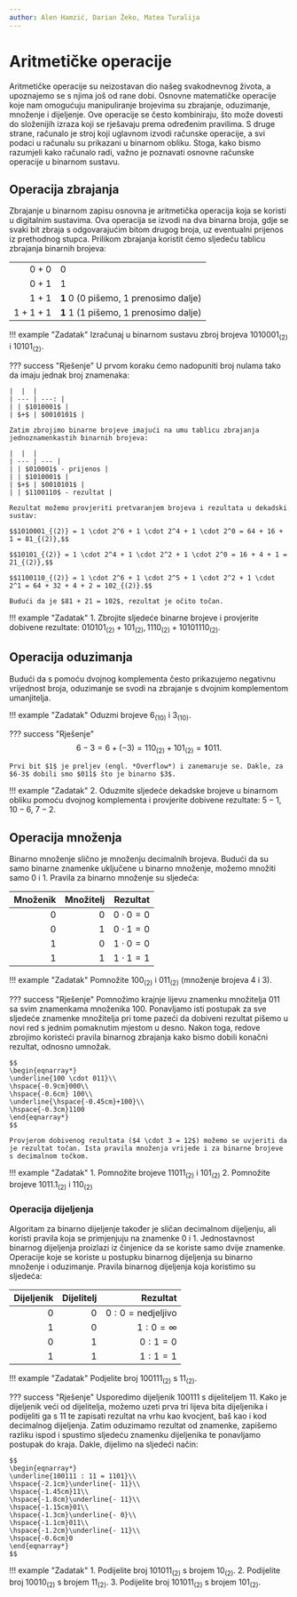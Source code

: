 ```yaml
---
author: Alen Hamzić, Darian Žeko, Matea Turalija
---
```


# Aritmetičke operacije

Aritmetičke operacije su neizostavan dio našeg svakodnevnog života, a upoznajemo se s njima još od rane dobi. Osnovne matematičke operacije koje nam omogućuju manipuliranje brojevima su zbrajanje, oduzimanje, množenje i dijeljenje. Ove operacije se često kombiniraju, što može dovesti do složenijih izraza koji se rješavaju prema određenim pravilima. S druge strane, računalo je stroj koji uglavnom izvodi računske operacije, a svi podaci u računalu su prikazani u binarnom obliku. Stoga, kako bismo razumjeli kako računalo radi, važno je poznavati osnovne računske operacije u binarnom sustavu.

## Operacija zbrajanja

Zbrajanje u binarnom zapisu osnovna je aritmetička operacija koja se koristi u digitalnim sustavima. Ova operacija se izvodi na dva binarna broja, gdje se svaki bit zbraja s odgovarajućim bitom drugog broja, uz eventualni prijenos iz prethodnog stupca. Prilikom zbrajanja koristit ćemo sljedeću tablicu zbrajanja binarnih brojeva:

|  |  |
| ---: | --- |
| $0 + 0$ | $0$ |
| $0 + 1$ | $1$ |
| $1 + 1$ | $\mathbf{1}$ $0$ ($0$ pišemo, $1$ prenosimo dalje) |
| $1 + 1 + 1$ | $\mathbf{1}$ $1$ ($1$ pišemo, $1$ prenosimo dalje) |

!!! example "Zadatak"
    Izračunaj u binarnom sustavu zbroj brojeva $1010001_{(2)}$ i $10101_{(2)}$.

??? success "Rješenje"
    U prvom koraku ćemo nadopuniti broj nulama tako da imaju jednak broj znamenaka:

    |  |  |
    | --- | ---: |
    | | $1010001$ |
    | $+$ | $0010101$ |

    Zatim zbrojimo binarne brojeve imajući na umu tablicu zbrajanja jednoznamenkastih binarnih brojeva:

    |  |  |
    | --- | --- |
    | | $010001$ - prijenos |
    | | $1010001$ |
    | $+$ | $0010101$ |
    | | $1100110$ - rezultat |

    Rezultat možemo provjeriti pretvaranjem brojeva i rezultata u dekadski sustav:

    $$1010001_{(2)} = 1 \cdot 2^6 + 1 \cdot 2^4 + 1 \cdot 2^0 = 64 + 16 + 1 = 81_{(2)},$$

    $$10101_{(2)} = 1 \cdot 2^4 + 1 \cdot 2^2 + 1 \cdot 2^0 = 16 + 4 + 1 = 21_{(2)},$$

    $$1100110_{(2)} = 1 \cdot 2^6 + 1 \cdot 2^5 + 1 \cdot 2^2 + 1 \cdot 2^1 = 64 + 32 + 4 + 2 = 102_{(2)}.$$

    Budući da je $81 + 21 = 102$, rezultat je očito točan.

!!! example "Zadatak"
    1. Zbrojite sljedeće binarne brojeve i provjerite dobivene rezultate: $010101_{(2)} + 101_{(2)}, 1110_{(2)} + 10101110_{(2)}$.

## Operacija oduzimanja

Budući da s pomoću dvojnog komplementa često prikazujemo negativnu vrijednost broja, oduzimanje se svodi na zbrajanje s dvojnim komplementom umanjitelja.

!!! example "Zadatak"
    Oduzmi brojeve $6_{(10)}$ i $3_{(10)}$.

??? success "Rješenje"
    $$6 - 3 = 6 + (-3) = 110_{(2)} + 101_{(2)} = 𝟏011.$$

    Prvi bit $1$ je preljev (engl. *Overflow*) i zanemaruje se. Dakle, za $6-3$ dobili smo $011$ što je binarno $3$.

!!! example "Zadatak"
    2. Oduzmite sljedeće dekadske brojeve u binarnom obliku pomoću dvojnog komplementa i provjerite dobivene rezultate: $5 - 1$, $10 - 6$, $7 - 2$.

## Operacija množenja

Binarno množenje slično je množenju decimalnih brojeva. Budući da su samo binarne znamenke uključene u binarno množenje, možemo množiti samo 0 i 1. Pravila za binarno množenje su sljedeća:

| Množenik | Množitelj | Rezultat |
| -------: | --------: | -------: |
| $0$ | $0$ | $0 \cdot 0 = 0$ |
| $0$ | $1$ | $0 \cdot 1 = 0$ |
| $1$ | $0$ | $1 \cdot 0 = 0$ |
| $1$ | $1$ | $1 \cdot 1 = 1$ |

!!! example "Zadatak"
    Pomnožite $100_{(2)}$ i $011_{(2)}$ (množenje brojeva $4$ i $3$).

??? success "Rješenje"
    Pomnožimo krajnje lijevu znamenku množitelja $011$ sa svim znamenkama množenika $100$. Ponavljamo isti postupak za sve sljedeće znamenke množitelja pri tome pazeći da dobiveni rezultat pišemo u novi red s jednim pomaknutim mjestom u desno. Nakon toga, redove zbrojimo koristeći pravila binarnog zbrajanja kako bismo dobili konačni rezultat, odnosno umnožak.

    $$
    \begin{eqnarray*}
    \underline{100 \cdot 011}\\
    \hspace{-0.9cm}000\\
    \hspace{-0.6cm} 100\\
    \underline{\hspace{-0.45cm}+100}\\
    \hspace{-0.3cm}1100
    \end{eqnarray*}
    $$

    Provjerom dobivenog rezultata ($4 \cdot 3 = 12$) možemo se uvjeriti da je rezultat točan. Ista pravila množenja vrijede i za binarne brojeve s decimalnom točkom.

!!! example "Zadatak"
    1. Pomnožite brojeve $11011_{(2)}$ i $101_{(2)}$
    2. Pomnožite brojeve $1011.1_{(2)}$ i $110_{(2)}$

### Operacija dijeljenja

Algoritam za binarno dijeljenje također je sličan decimalnom dijeljenju, ali koristi pravila koja se primjenjuju na znamenke $0$ i $1$. Jednostavnost binarnog dijeljenja proizlazi iz činjenice da se koriste samo dvije znamenke. Operacije koje se koriste u postupku binarnog dijeljenja su binarno množenje i oduzimanje. Pravila binarnog dijeljenja koja koristimo su sljedeća:

| Dijeljenik | Dijelitelj | Rezultat |
| ---------: | ---------: | -------: |
| $0$ | $0$ | $0 : 0 = \text{nedjeljivo}$ |
| $1$ | $0$ | $1 : 0 = \infty$ |
| $0$ | $1$ | $0 : 1 = 0$ |
| $1$ | $1$ | $1 : 1 = 1$ |

!!! example "Zadatak"
    Podjelite broj $100111_{(2)}$ s $11_{(2)}$.

??? success "Rješenje"
    Usporedimo dijeljenik $100111$ s dijeliteljem $11$. Kako je dijeljenik veći od dijelitelja, možemo uzeti prva tri lijeva bita dijeljenika i podijeliti ga s $11$ te zapisati rezultat na vrhu kao kvocjent, baš kao i kod decimalnog dijeljenja. Zatim oduzimamo rezultat od znamenke, zapišemo razliku ispod i spustimo sljedeću znamenku dijeljenika te ponavljamo postupak do kraja. Dakle, dijelimo na sljedeći način:

    $$
    \begin{eqnarray*}
    \underline{100111 : 11 = 1101}\\
    \hspace{-2.1cm}\underline{- 11}\\
    \hspace{-1.45cm}11\\
    \hspace{-1.8cm}\underline{- 11}\\
    \hspace{-1.15cm}01\\
    \hspace{-1.3cm}\underline{- 0}\\
    \hspace{-1.1cm}011\\
    \hspace{-1.2cm}\underline{- 11}\\
    \hspace{-0.6cm}0
    \end{eqnarray*}
    $$

!!! example "Zadatak"
    1. Podijelite broj $101011_{(2)}$ s brojem $10_{(2)}$.
    2. Podijelite broj $10010_{(2)}$ s brojem $11_{(2)}$.
    3. Podijelite broj $101011_{(2)}$ s brojem $101_{(2)}$.
